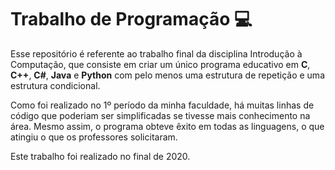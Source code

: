 # Trabalho de Programação :computer:

Esse repositório é referente ao trabalho final da disciplina Introdução à Computação, que consiste em criar um único programa educativo em **C**, **C++**, **C#**, **Java** e **Python** com pelo menos uma estrutura de repetição e uma estrutura condicional. 

Como foi realizado no 1º período da minha faculdade, há muitas linhas de código que poderiam ser simplificadas se tivesse mais conhecimento na área. Mesmo assim, o programa obteve êxito em todas as linguagens, o que atingiu o que os professores solicitaram. 

Este trabalho foi realizado no final de 2020.